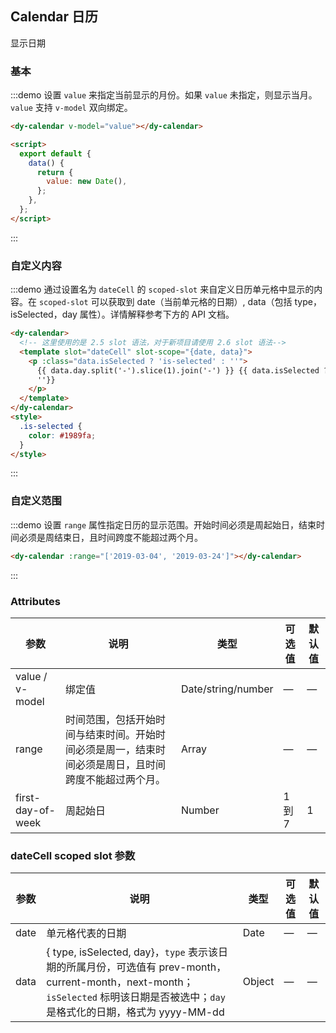 ## Calendar 日历

显示日期

### 基本

:::demo 设置 `value` 来指定当前显示的月份。如果 `value` 未指定，则显示当月。`value` 支持 `v-model` 双向绑定。

```html
<dy-calendar v-model="value"></dy-calendar>

<script>
  export default {
    data() {
      return {
        value: new Date(),
      };
    },
  };
</script>
```

:::

### 自定义内容

:::demo 通过设置名为 `dateCell` 的 `scoped-slot` 来自定义日历单元格中显示的内容。在 `scoped-slot` 可以获取到 date（当前单元格的日期）, data（包括 type，isSelected，day 属性）。详情解释参考下方的 API 文档。

```html
<dy-calendar>
  <!-- 这里使用的是 2.5 slot 语法，对于新项目请使用 2.6 slot 语法-->
  <template slot="dateCell" slot-scope="{date, data}">
    <p :class="data.isSelected ? 'is-selected' : ''">
      {{ data.day.split('-').slice(1).join('-') }} {{ data.isSelected ? '✔️' :
      ''}}
    </p>
  </template>
</dy-calendar>
<style>
  .is-selected {
    color: #1989fa;
  }
</style>
```

:::

### 自定义范围

:::demo 设置 `range` 属性指定日历的显示范围。开始时间必须是周起始日，结束时间必须是周结束日，且时间跨度不能超过两个月。

```html
<dy-calendar :range="['2019-03-04', '2019-03-24']"></dy-calendar>
```

:::

### Attributes

| 参数              | 说明                                                                                                 | 类型               | 可选值 | 默认值 |
| ----------------- | ---------------------------------------------------------------------------------------------------- | ------------------ | ------ | ------ |
| value / v-model   | 绑定值                                                                                               | Date/string/number | —      | —      |
| range             | 时间范围，包括开始时间与结束时间。开始时间必须是周一，结束时间必须是周日，且时间跨度不能超过两个月。 | Array              | —      | —      |
| first-day-of-week | 周起始日                                                                                             | Number             | 1 到 7 | 1      |

### dateCell scoped slot 参数

| 参数 | 说明                                                                                                                                                                              | 类型   | 可选值 | 默认值 |
| ---- | --------------------------------------------------------------------------------------------------------------------------------------------------------------------------------- | ------ | ------ | ------ |
| date | 单元格代表的日期                                                                                                                                                                  | Date   | —      | —      |
| data | { type, isSelected, day}，`type` 表示该日期的所属月份，可选值有 prev-month，current-month，next-month；`isSelected` 标明该日期是否被选中；`day` 是格式化的日期，格式为 yyyy-MM-dd | Object | —      | —      |
